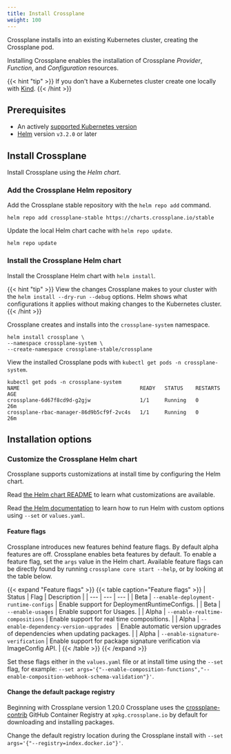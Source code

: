 ```yaml
---
title: Install Crossplane
weight: 100
---
```


Crossplane installs into an existing Kubernetes cluster, creating the
Crossplane pod.

Installing Crossplane enables the installation of Crossplane _Provider_,
_Function_, and _Configuration_ resources.

{{< hint "tip" >}}
If you don't have a Kubernetes cluster create one locally with [Kind](https://kind.sigs.k8s.io/).
{{< /hint >}}

## Prerequisites
* An actively [supported Kubernetes version](https://kubernetes.io/releases/patch-releases/#support-period)
* [Helm](https://helm.sh/docs/intro/install/) version `v3.2.0` or later

<!-- vale Google.Headings = NO -->
<!-- vale Microsoft.Headings = NO -->
## Install Crossplane
<!-- vale Google.Headings = YES -->
<!-- vale Microsoft.Headings = YES -->

Install Crossplane using the _Helm chart_.


<!-- vale Google.Headings = NO -->
<!-- vale Microsoft.Headings = NO -->
### Add the Crossplane Helm repository
<!-- vale Google.Headings = YES -->
<!-- vale Microsoft.Headings = YES -->

Add the Crossplane stable repository with the `helm repo add` command.

```shell
helm repo add crossplane-stable https://charts.crossplane.io/stable
```

Update the
local Helm chart cache with `helm repo update`.
```shell
helm repo update
```

<!-- vale Google.Headings = NO -->
<!-- vale Microsoft.Headings = NO -->
### Install the Crossplane Helm chart
<!-- vale Google.Headings = YES -->
<!-- vale Microsoft.Headings = YES -->

Install the Crossplane Helm chart with `helm install`.

{{< hint "tip" >}}
View the changes Crossplane makes to your cluster with the
`helm install --dry-run --debug` options. Helm shows what configurations it
applies without making changes to the Kubernetes cluster.
{{< /hint >}}

Crossplane creates and installs into the `crossplane-system` namespace.

```shell
helm install crossplane \
--namespace crossplane-system \
--create-namespace crossplane-stable/crossplane
```

View the installed Crossplane pods with `kubectl get pods -n crossplane-system`.

```shell {copy-lines="1"}
kubectl get pods -n crossplane-system
NAME                                       READY   STATUS    RESTARTS   AGE
crossplane-6d67f8cd9d-g2gjw                1/1     Running   0          26m
crossplane-rbac-manager-86d9b5cf9f-2vc4s   1/1     Running   0          26m
```

## Installation options

<!-- vale Google.Headings = NO -->
<!-- vale Microsoft.Headings = NO -->
### Customize the Crossplane Helm chart
<!-- vale Google.Headings = YES -->
<!-- vale Microsoft.Headings = YES -->

Crossplane supports customizations at install time by configuring the Helm
chart.

Read [the Helm chart README](https://github.com/crossplane/crossplane/blob/v2/cluster/charts/crossplane/README.md#configuration) 
to learn what customizations are available.

Read [the Helm documentation](https://helm.sh/docs/) to learn how to run Helm
with custom options using `--set` or `values.yaml`.

#### Feature flags

Crossplane introduces new features behind feature flags. By default alpha
features are off. Crossplane enables beta features by default. To enable a
feature flag, set the `args` value in the Helm chart. Available feature flags
can be directly found by running `crossplane core start --help`, or by looking
at the table below.

{{< expand "Feature flags" >}}
{{< table caption="Feature flags" >}}
| Status | Flag | Description |
| --- | --- | --- |
| Beta | `--enable-deployment-runtime-configs` | Enable support for DeploymentRuntimeConfigs. |
| Beta | `--enable-usages` | Enable support for Usages. |
| Alpha | `--enable-realtime-compositions` | Enable support for real time compositions. |
| Alpha | `--enable-dependency-version-upgrades ` | Enable automatic version upgrades of dependencies when updating packages. |
| Alpha | `--enable-signature-verification` | Enable support for package signature verification via ImageConfig API. |
{{< /table >}}
{{< /expand >}}

Set these flags either in the `values.yaml` file or at install time using the
`--set` flag, for example: `--set
args='{"--enable-composition-functions","--enable-composition-webhook-schema-validation"}'`.

#### Change the default package registry

Beginning with Crossplane version 1.20.0 Crossplane uses the [crossplane-contrib](https://github.com/orgs/crossplane-contrib/packages) GitHub Container Registry at `xpkg.crossplane.io` by default for downloading and
installing packages. 

Change the default registry location during the Crossplane install with
`--set args='{"--registry=index.docker.io"}'`.
